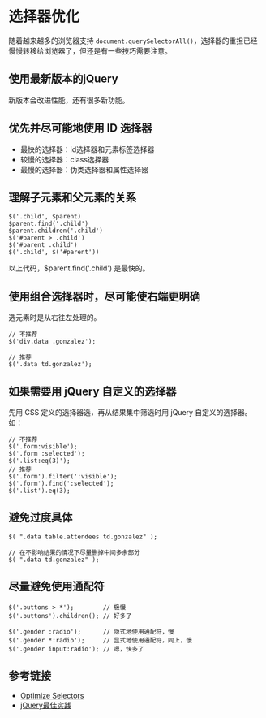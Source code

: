 # 选择器优化
随着越来越多的浏览器支持 `document.querySelectorAll()`，选择器的重担已经慢慢转移给浏览器了，但还是有一些技巧需要注意。

## 使用最新版本的jQuery
新版本会改进性能，还有很多新功能。

## 优先并尽可能地使用 ID 选择器
* 最快的选择器：id选择器和元素标签选择器
* 较慢的选择器：class选择器
* 最慢的选择器：伪类选择器和属性选择器


## 理解子元素和父元素的关系
```
$('.child', $parent)
$parent.find('.child')
$parent.children('.child')
$('#parent > .child')
$('#parent .child')
$('.child', $('#parent'))
```
以上代码，$parent.find('.child') 是最快的。

## 使用组合选择器时，尽可能使右端更明确
选元素时是从右往左处理的。
```
// 不推荐
$('div.data .gonzalez');

// 推荐
$('.data td.gonzalez');
```


## 如果需要用 jQuery 自定义的选择器
先用 CSS 定义的选择器选，再从结果集中筛选时用 jQuery 自定义的选择器。如：
```
// 不推荐
$('.form:visible');
$('.form :selected');
$('.list:eq(3)');
// 推荐
$('.form').filter(':visible');
$('.form').find(':selected');
$('.list').eq(3);
```

## 避免过度具体
```
$( ".data table.attendees td.gonzalez" );

// 在不影响结果的情况下尽量删掉中间多余部分
$( ".data td.gonzalez" );
```

## 尽量避免使用通配符
```
$('.buttons > *');        // 极慢
$('.buttons').children(); // 好多了

$('.gender :radio');      // 隐式地使用通配符，慢
$('.gender *:radio');     // 显式地使用通配符，同上，慢
$('.gender input:radio'); // 嗯，快多了
```

## 参考链接
* [Optimize Selectors](http://learn.jquery.com/performance/optimize-selectors/)
* [jQuery最佳实践](http://www.ruanyifeng.com/blog/2011/08/jquery_best_practices.html)
